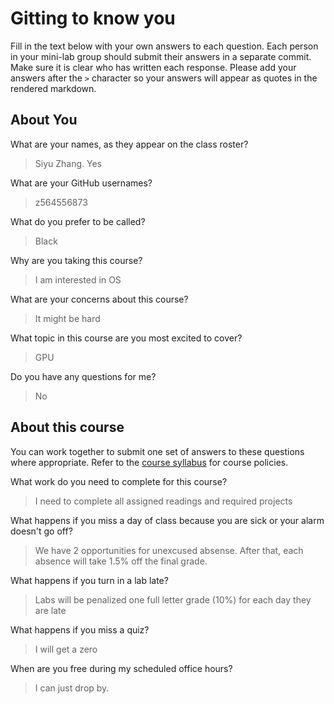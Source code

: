 # Gitting to know you
Fill in the text below with your own answers to each question. Each person in your mini-lab group should submit their answers in a separate commit. Make sure it is clear who has written each response. Please add your answers after the `>` character so your answers will appear as quotes in the rendered markdown.

## About You
What are your names, as they appear on the class roster?
> Siyu Zhang. Yes

What are your GitHub usernames?
> z564556873

What do you prefer to be called?
> Black

Why are you taking this course?
> I am interested in OS

What are your concerns about this course?
> It might be hard

What topic in this course are you most excited to cover?
> GPU

Do you have any questions for me?
> No

## About this course
You can work together to submit one set of answers to these questions where appropriate. Refer to the [course syllabus](http://www.cs.grinnell.edu/~curtsinger/teaching/2017S/CSC213/syllabus/) for course policies.

What work do you need to complete for this course?
> I need to complete all assigned readings and required projects

What happens if you miss a day of class because you are sick or your alarm doesn't go off?
> We have 2 opportunities for unexcused absense. After that, each absence will take 1.5% off the final grade.

What happens if you turn in a lab late?
> Labs will be penalized one full letter grade (10%) for each day they are late

What happens if you miss a quiz?
> I will get a zero

When are you free during my scheduled office hours?
> I can just drop by.
